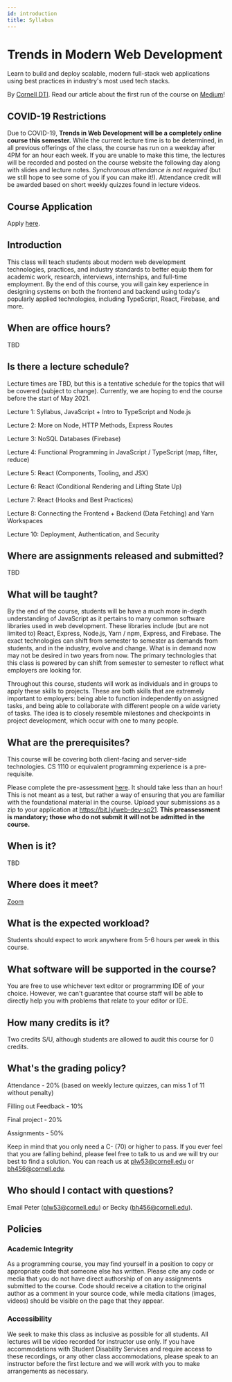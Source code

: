 ```yaml
---
id: introduction
title: Syllabus
---
```


# Trends in Modern Web Development

Learn to build and deploy scalable, modern full-stack web applications using best
practices in industry's most used tech stacks.

By [Cornell DTI](http://cornelldti.org/). Read our article about the first run of the course on [Medium](https://medium.com/cornell-design-tech-initiative/cornell-dti-trends-in-web-development-4cb5abc56776)!

## COVID-19 Restrictions

Due to COVID-19, **Trends in Web Development will be a completely online course this semester.** While the current lecture time is to be determined, in all previous offerings of the class, the course has run on a weekday after 4PM for an hour each week. If you are unable to make this time, the lectures will be recorded and posted on the course website the following day along with slides and lecture notes. _Synchronous attendance is not required_ (but we still hope to see some of you if you can make it!). Attendance credit will be awarded based on short weekly quizzes found in lecture videos.

## Course Application

Apply [here](https://bit.ly/web-dev-sp21).

## Introduction

This class will teach students about modern web development technologies, practices, and industry standards to better equip them for academic work, research, interviews, internships, and full-time employment. By the end of this course, you will gain
key experience in designing systems on both the frontend and backend using today's popularly applied technologies, including TypeScript, React, Firebase, and more.

## When are office hours?

TBD

## Is there a lecture schedule?

Lecture times are TBD, but this is a tentative schedule for the topics that will be covered (subject to change). Currently, we are hoping to end the course before the start of May 2021.

Lecture 1: Syllabus, JavaScript + Intro to TypeScript and Node.js

Lecture 2: More on Node, HTTP Methods, Express Routes

Lecture 3: NoSQL Databases (Firebase)

Lecture 4: Functional Programming in JavaScript / TypeScript (map, filter, reduce)

Lecture 5: React (Components, Tooling, and JSX)

Lecture 6: React (Conditional Rendering and Lifting State Up)

Lecture 7: React (Hooks and Best Practices)

Lecture 8: Connecting the Frontend + Backend (Data Fetching) and Yarn Workspaces

Lecture 10: Deployment, Authentication, and Security

## Where are assignments released and submitted?

TBD

## What will be taught?

By the end of the course, students will be have a much more in-depth understanding of JavaScript as it pertains to many common software libraries used in web development. These libraries include (but are not limited to) React, Express, Node.js, Yarn / npm, Express, and Firebase. The exact technologies can shift from semester to semester as demands from students, and in the industry, evolve and change. What is in demand now may not be desired in two years from now. The primary technologies that this class is powered by can shift from semester to semester to reflect what employers are looking for.

Throughout this course, students will work as individuals and in groups to apply these skills to projects. These are both skills that are extremely important to employers: being able to function independently on assigned tasks, and being able to collaborate with different people on a wide variety of tasks. The idea is to closely resemble milestones and checkpoints in project development, which occur with one to many people.

## What are the prerequisites?

This course will be covering both client-facing and server-side technologies. CS 1110 or equivalent programming experience is a pre-requisite.

Please complete the pre-assessment [here](/preassessment.zip). It should take less than an hour! This is not meant as a test, but rather a way of ensuring that you are familiar with the foundational material in the course. Upload your submissions as a zip to your application at https://bit.ly/web-dev-sp21. **This preassessment is mandatory; those who do not submit it will not be admitted in the course.**

## When is it?

TBD

## Where does it meet?

[Zoom](https://cornell.zoom.us/j/93354802016?pwd=NjNmQm1rdG9lRlJZclJYV2VhR2QyQT09)

## What is the expected workload?

Students should expect to work anywhere from 5-6 hours per week in this course.

## What software will be supported in the course?

You are free to use whichever text editor or programming IDE of your choice. However, we can't guarantee that course staff will be able to directly help you with problems that relate to your editor or IDE.

## How many credits is it?

Two credits S/U, although students are allowed to audit this course for 0 credits.

## What's the grading policy?

Attendance - 20% (based on weekly lecture quizzes, can miss 1 of 11 without penalty)

Filling out Feedback - 10%

Final project - 20%

Assignments - 50%

Keep in mind that you only need a C- (70) or higher to pass. If you ever feel that you are falling behind, please feel free to talk to us and we will try our best to find a solution. You can reach us at plw53@cornell.edu or bh456@cornell.edu.

## Who should I contact with questions?

Email Peter ([plw53@cornell.edu](mailto:plw53@cornell.edu)) or Becky ([bh456@cornell.edu](mailto:bh456@cornell.edu)).

## Policies

### Academic Integrity

As a programming course, you may find yourself in a position to copy or appropriate code that someone else has written. Please cite any code or media that you do not have direct authorship of on any assignments submitted to the course. Code should receive a citation to the original author as a comment in your source code, while media citations (images, videos) should be visible on the page that they appear.

### Accessibility

We seek to make this class as inclusive as possible for all students. All lectures will be video recorded for instructor use only. If you have accommodations with Student Disability Services and require access to these recordings, or any other class accommodations, please speak to an instructor before the first lecture and we will work with you to make arrangements as necessary.

